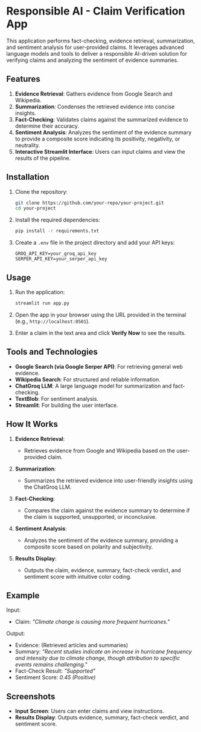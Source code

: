 # Responsible AI - Claim Verification App

This application performs fact-checking, evidence retrieval, summarization, and sentiment analysis for user-provided claims. It leverages advanced language models and tools to deliver a responsible AI-driven solution for verifying claims and analyzing the sentiment of evidence summaries.

## Features

1. **Evidence Retrieval**: Gathers evidence from Google Search and Wikipedia.
2. **Summarization**: Condenses the retrieved evidence into concise insights.
3. **Fact-Checking**: Validates claims against the summarized evidence to determine their accuracy.
4. **Sentiment Analysis**: Analyzes the sentiment of the evidence summary to provide a composite score indicating its positivity, negativity, or neutrality.
5. **Interactive Streamlit Interface**: Users can input claims and view the results of the pipeline.

## Installation

1. Clone the repository:
   ```bash
   git clone https://github.com/your-repo/your-project.git
   cd your-project
   ```

2. Install the required dependencies:
   ```bash
   pip install -r requirements.txt
   ```

3. Create a `.env` file in the project directory and add your API keys:
   ```
   GROQ_API_KEY=your_groq_api_key
   SERPER_API_KEY=your_serper_api_key
   ```

## Usage

1. Run the application:
   ```bash
   streamlit run app.py
   ```

2. Open the app in your browser using the URL provided in the terminal (e.g., `http://localhost:8501`).

3. Enter a claim in the text area and click **Verify Now** to see the results.

## Tools and Technologies

- **Google Search (via Google Serper API)**: For retrieving general web evidence.
- **Wikipedia Search**: For structured and reliable information.
- **ChatGroq LLM**: A large language model for summarization and fact-checking.
- **TextBlob**: For sentiment analysis.
- **Streamlit**: For building the user interface.

## How It Works

1. **Evidence Retrieval**:
   - Retrieves evidence from Google and Wikipedia based on the user-provided claim.

2. **Summarization**:
   - Summarizes the retrieved evidence into user-friendly insights using the ChatGroq LLM.

3. **Fact-Checking**:
   - Compares the claim against the evidence summary to determine if the claim is supported, unsupported, or inconclusive.

4. **Sentiment Analysis**:
   - Analyzes the sentiment of the evidence summary, providing a composite score based on polarity and subjectivity.

5. **Results Display**:
   - Outputs the claim, evidence, summary, fact-check verdict, and sentiment score with intuitive color coding.

## Example

Input:
- Claim: *"Climate change is causing more frequent hurricanes."*

Output:
- Evidence: (Retrieved articles and summaries)
- Summary: *"Recent studies indicate an increase in hurricane frequency and intensity due to climate change, though attribution to specific events remains challenging."*
- Fact-Check Result: *"Supported"*
- Sentiment Score: *0.45 (Positive)*

## Screenshots

- **Input Screen**: Users can enter claims and view instructions.
- **Results Display**: Outputs evidence, summary, fact-check verdict, and sentiment score.
